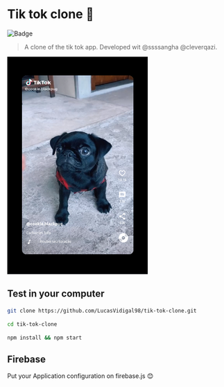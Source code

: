 # Tik tok clone 🎵

![Badge](https://img.shields.io/static/v1?label=npm&message=v12.18.2&color=1E90FF&style=for-the-badge)

> A clone of the tik tok app. Developed wit @ssssangha @cleverqazi.

![app](./assets/tik-tok-clone.png "App")

## Test in your computer

```sh
git clone https://github.com/LucasVidigal98/tik-tok-clone.git
```

```sh
cd tik-tok-clone
```

```sh
npm install && npm start
```

## Firebase

Put your Application configuration on firebase.js 😊
